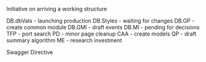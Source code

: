 Initiative on arriving a working structure

DB.dbVals - launching production
DB.Styles - waiting for changes
DB.GP - create common module
DB.GMI - draft events
DB.MI - pending for decisions
TFP - port search
PD - minor page cleanup
CAA - create models
QP - draft summary algorithm
ME - research investment

Swagger
Directive

